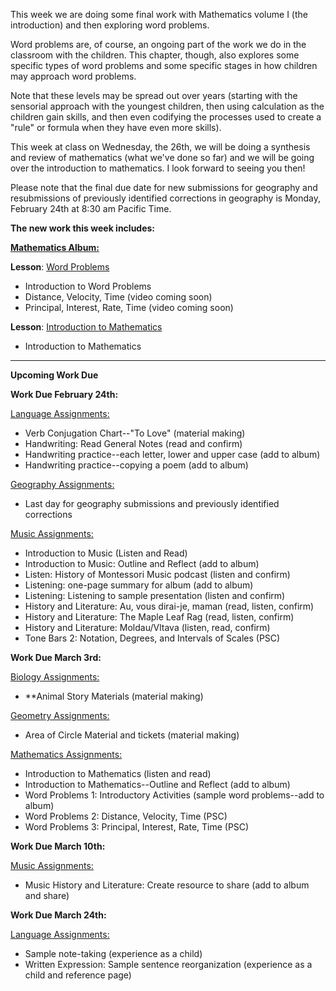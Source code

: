 
This week we are doing some final work with Mathematics volume I (the introduction) and then exploring word problems. 

Word problems are, of course, an ongoing part of the work we do in the classroom with the children. This chapter, though, also explores some specific types of word problems and some specific stages in how children may approach word problems. 

Note that these levels may be spread out over years (starting with the sensorial approach with the youngest children, then using calculation as the children gain skills, and then even codifying the processes used to create a "rule" or formula when they have even more skills). 

This week at class on Wednesday, the 26th, we will be doing a synthesis and review of mathematics (what we've done so far) and we will be going over the introduction to mathematics. I look forward to seeing you then!

Please note that the final due date for new submissions for geography and resubmissions of previously identified corrections in geography is Monday, February 24th at 8:30 am Pacific Time. 

**The new work this week includes:**

[**Mathematics Album:**](https://montessorinorthwest.populiweb.com/router/courseofferings/10738324/lessons/index)

**Lesson**: [Word Problems](https://montessorinorthwest.populiweb.com/router/courseofferings/10738324/lessons/12680259/show)

- Introduction to Word Problems
- Distance, Velocity, Time (video coming soon)
- Principal, Interest, Rate, Time (video coming soon)

**Lesson**: [Introduction to Mathematics](https://montessorinorthwest.populiweb.com/router/courseofferings/10738324/lessons/12680245/show)

- Introduction to Mathematics

_________________________________________________

**Upcoming Work Due**

**Work Due February 24th:**

[Language Assignments:](https://montessorinorthwest.populiweb.com/router/courseofferings/10738323/assignments/index)

- Verb Conjugation Chart--"To Love" (material making)
- Handwriting: Read General Notes (read and confirm)
- Handwriting practice--each letter, lower and upper case (add to album)
- Handwriting practice--copying a poem (add to album)

[Geography Assignments:](https://montessorinorthwest.populiweb.com/router/courseofferings/10738320/assignments/index)

- Last day for geography submissions and previously identified corrections

[Music Assignments:](https://montessorinorthwest.populiweb.com/router/courseofferings/10738325/assignments/index)

- Introduction to Music (Listen and Read)
- Introduction to Music: Outline and Reflect (add to album)
- Listen: History of Montessori Music podcast (listen and confirm)
- Listening: one-page summary for album (add to album)
- Listening: Listening to sample presentation (listen and confirm)
- History and Literature: Au, vous dirai-je, maman (read, listen, confirm)
- History and Literature: The Maple Leaf Rag (read, listen, confirm)
- History and Literature: Moldau/Vltava (listen, read, confirm)
- Tone Bars 2: Notation, Degrees, and Intervals of Scales (PSC)

**Work Due March 3rd:**

[Biology Assignments:](https://montessorinorthwest.populiweb.com/router/courseofferings/10738319/assignments/index)

- **Animal Story Materials (material making)

[Geometry Assignments:](https://montessorinorthwest.populiweb.com/router/courseofferings/10738321/assignments/index)

- Area of Circle Material and tickets (material making)

[Mathematics Assignments:](https://montessorinorthwest.populiweb.com/router/courseofferings/10738324/assignments/index)

- Introduction to Mathematics (listen and read)
- Introduction to Mathematics--Outline and Reflect (add to album)
- Word Problems 1: Introductory Activities (sample word problems--add to album)
- Word Problems 2: Distance, Velocity, Time (PSC)
- Word Problems 3: Principal, Interest, Rate, Time (PSC)

**Work Due March 10th:**

[Music Assignments:](https://montessorinorthwest.populiweb.com/router/courseofferings/10738325/assignments/index)

- Music History and Literature: Create resource to share (add to album and share)

**Work Due March 24th:**

[Language Assignments:](https://montessorinorthwest.populiweb.com/router/courseofferings/10738323/assignments/index)

- Sample note-taking (experience as a child)
- Written Expression: Sample sentence reorganization (experience as a child and reference page)
